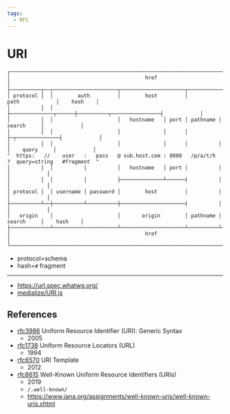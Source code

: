 ```yaml
---
tags:
  - RFC
---
```


# URI

```
┌──────────────────────────────────────────────────────────────────────────────────────────────────┐
│                                            href                                                  │
├──────────┬──┬─────────────────────┬─────────────────────┬───────────────────────────┬────────────┤
│ protocol │  │        auth         │        host         │           path            │    hash    │
│          │  │                     ├──────────────┬──────┼──────────┬────────────────┤            │
│          │  │                     │   hostname   │ port │ pathname │     search     │            │
│          │  │                     │              │      │          ├─┬──────────────┤            │
│          │  │                     │              │      │          │ │    query     │            │
"  https:   //    user   :   pass   @ sub.host.com : 8080   /p/a/t/h  ?  query=string   #fragment  "
│          │  │          │          │   hostname   │ port │          │                │            │
│          │  │          │          ├──────────────┴──────┤          │                │            │
│ protocol │  │ username │ password │        host         │          │                │            │
├──────────┴──┼──────────┴──────────┼─────────────────────┤          │                │            │
│   origin    │                     │       origin        │ pathname │     search     │    hash    │
├─────────────┴─────────────────────┴─────────────────────┴──────────┴────────────────┴────────────┤
│                                            href                                                  │
└──────────────────────────────────────────────────────────────────────────────────────────────────┘
```

- protocol=schema
- hash=`#` fragment

---

- https://url.spec.whatwg.org/
- [medialize/URI.js](https://github.com/medialize/URI.js)

## References

- [rfc3986](https://datatracker.ietf.org/doc/html/rfc3986)
  Uniform Resource Identifier (URI): Generic Syntax
  - 2005
- [rfc1738](https://datatracker.ietf.org/doc/html/rfc1738)
  Uniform Resource Locators (URL)
  - 1994
- [rfc6570](https://datatracker.ietf.org/doc/html/rfc6570)
  URI Template
  - 2012
- [rfc8615](https://datatracker.ietf.org/doc/html/rfc8615)
  Well-Known Uniform Resource Identifiers (URIs)
  - 2019
  - `/.well-known/`
  - https://www.iana.org/assignments/well-known-uris/well-known-uris.xhtml
